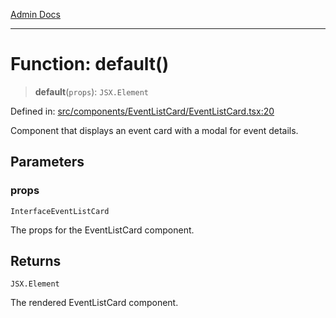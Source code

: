 [Admin Docs](/)

***

# Function: default()

> **default**(`props`): `JSX.Element`

Defined in: [src/components/EventListCard/EventListCard.tsx:20](https://github.com/PalisadoesFoundation/talawa-admin/blob/main/src/components/EventListCard/EventListCard.tsx#L20)

Component that displays an event card with a modal for event details.

## Parameters

### props

`InterfaceEventListCard`

The props for the EventListCard component.

## Returns

`JSX.Element`

The rendered EventListCard component.
